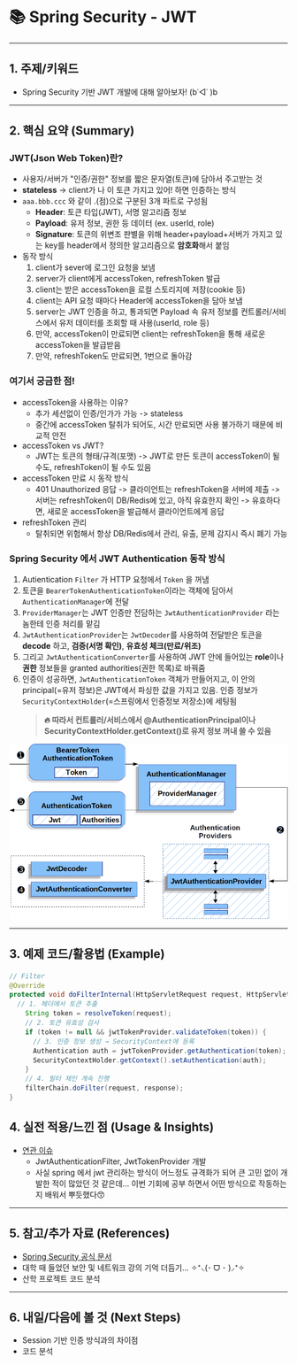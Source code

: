 # 📚 Spring Security - JWT

---

## 1. 주제/키워드
- Spring Security 기반 JWT 개발에 대해 알아보자! (b˙◁˙ )b

---

## 2. 핵심 요약 (Summary)
 ### JWT(Json Web Token)란?
  - 사용자/서버가 "인증/권한" 정보를 짧은 문자열(토큰)에 담아서 주고받는 것
  - **stateless** -> client가 나 이 토큰 가지고 있어! 하면 인증하는 방식
  - ``aaa.bbb.ccc`` 와 같이 .(점)으로 구분된 3개 파트로 구성됨
    - **Header**: 토큰 타입(JWT), 서명 알고리즘 정보
    - **Payload**: 유저 정보, 권한 등 데이터 (ex. userId, role)
    - **Signature**: 토큰의 위변조 판별을 위해 header+payload+서버가 가지고 있는 key를 header에서 정의한 알고리즘으로 **암호화**해서 붙임
  - 동작 방식
      1. client가 sever에 로그인 요청을 보냄
      2. server가 client에게 accessToken, refreshToken 발급
      3. client는 받은 accessToken을 로컬 스토리지에 저장(cookie 등)
      4. client는 API 요청 때마다 Header에 accessToken을 담아 보냄
      5. server는 JWT 인증을 하고, 통과되면 Payload 속 유저 정보를 컨트롤러/서비스에서 유저 데이터를 조회할 때 사용(userId, role 등)
      6. 만약, accessToken이 만료되면 client는 refreshToken을 통해 새로운 accessToken을 발급받음
      7. 만약, refreshToken도 만료되면, 1번으로 돌아감

### 여기서 궁금한 점!
- accessToken을 사용하는 이유?
   - 추가 세션없이 인증/인가가 가능 -> stateless
   - 중간에 accessToken 탈취가 되어도, 시간 만료되면 사용 불가하기 때문에 비교적 안전
- accessToken vs JWT?
  - JWT는 토큰의 형태/규격(포맷) -> JWT로 만든 토큰이 accessToken이 될 수도, refreshToken이 될 수도 있음
- accessToken 만료 시 동작 방식
   - 401 Unauthorized 응답 -> 클라이언트는 refreshToken을 서버에 제출 -> 서버는 refreshToken이 DB/Redis에 있고, 아직 유효한지 확인 -> 유효하다면, 새로운 accessToken을 발급해서 클라이언트에게 응답
- refreshToken 관리
   - 탈취되면 위험해서 항상 DB/Redis에서 관리, 유출, 문제 감지시 즉시 폐기 가능

### Spring Security 에서 JWT Authentication 동작 방식
1. Autientication ``Filter`` 가 HTTP 요청에서 ``Token`` 을 꺼냄
2. 토큰을 ``BearerTokenAuthenticationToken``이라는 객체에 담아서 ``AuthenticationManager``에 전달
3. ``ProviderManager``는 JWT 인증만 전담하는 ``JwtAuthenticationProvider`` 라는 놈한테 인증 처리를 맡김
4. ``JwtAuthenticationProvider``는 ``JwtDecoder``를 사용하여 전달받은 토큰을 **decode** 하고, **검증(서명 확인)**, **유효성 체크(만료/위조)**
5. 그리고 ``JwtAuthenticationConverter``를 사용하여 JWT 안에 들어있는 **role**이나 **권한** 정보들을 granted authorities(권한 목록)로 바꿔줌
6. 인증이 성공하면, ``JwtAuthenticationToken`` 객체가 만들어지고, 이 안의 principal(=유저 정보)은 JWT에서 파싱한 값을 가지고 있음. 인증 정보가 ``SecurityContextHolder``(=스프링에서 인증정보 저장소)에 세팅됨
    > **🔥 따라서 컨트롤러/서비스에서 @AuthenticationPrincipal이나 SecurityContextHolder.getContext()로 유저 정보 꺼내 쓸 수 있음**

![alt text](image.png)

---

## 3. 예제 코드/활용법 (Example)
```java
// Filter
@Override
protected void doFilterInternal(HttpServletRequest request, HttpServletResponse response, FilterChain filterChain) throws ServletException, IOException {
  // 1. 헤더에서 토큰 추출
    String token = resolveToken(request);
    // 2. 토큰 유효성 검사
    if (token != null && jwtTokenProvider.validateToken(token)) {
      // 3. 인증 정보 생성 → SecurityContext에 등록
      Authentication auth = jwtTokenProvider.getAuthentication(token);
      SecurityContextHolder.getContext().setAuthentication(auth);
    }
    // 4. 필터 체인 계속 진행
    filterChain.doFilter(request, response);
}
```

## 4. 실전 적용/느낀 점 (Usage & Insights)
- [연관 이슈](https://github.com/Sunwoo0110/Bookdam-backend/issues/1)
  - JwtAuthenticationFilter, JwtTokenProvider 개발
  - 사실 spring 에서 jwt 관리하는 방식이 어느정도 규격화가 되어 큰 고민 없이 개발한 적이 많았던 것 같은데... 이번 기회에 공부 하면서 어떤 방식으로 작동하는 지 배워서 뿌듯했다😙

---

## 5. 참고/추가 자료 (References)
  - [Spring Security 공식 문서](https://docs.spring.io/spring-security/reference/servlet/oauth2/resource-server/jwt.html)
  - 대학 때 들었던 보안 및 네트워크 강의 기억 더듬기... ✧⁺⸜(･ ᗜ ･ )⸝⁺✧
  - 산학 프로젝트 코드 분석

---

## 6. 내일/다음에 볼 것 (Next Steps)
- Session 기반 인증 방식과의 차이점
- 코드 분석

